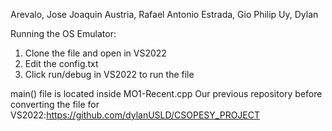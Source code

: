 Arevalo, Jose Joaquin
Austria, Rafael Antonio 
Estrada, Gio Philip
Uy, Dylan

Running the OS Emulator:
1. Clone the file and open in VS2022
2. Edit the config.txt
3. Click run/debug in VS2022 to run the file

main() file is located inside MO1-Recent.cpp
Our previous repository before converting the file for VS2022:https://github.com/dylanUSLD/CSOPESY_PROJECT
